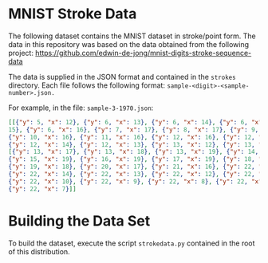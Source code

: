 # MNIST Stroke Data

The following dataset contains the MNIST dataset in stroke/point form. The data in this repository was based on the data obtained from the following project: https://github.com/edwin-de-jong/mnist-digits-stroke-sequence-data

The data is supplied in the JSON format and contained in the `strokes` directory. Each file follows the following format: `sample-<digit>-<sample-number>.json.`

For example, in the file: `sample-3-1970.json`:

```json 
[[{"y": 5, "x": 12}, {"y": 6, "x": 13}, {"y": 6, "x": 14}, {"y": 6, "x":
15}, {"y": 6, "x": 16}, {"y": 7, "x": 17}, {"y": 8, "x": 17}, {"y": 9, "x": 16},
{"y": 10, "x": 16}, {"y": 11, "x": 16}, {"y": 12, "x": 16}, {"y": 12, "x": 15},
{"y": 12, "x": 14}, {"y": 12, "x": 13}, {"y": 13, "x": 12}, {"y": 13, "x": 12}],
[{"y": 13, "x": 17}, {"y": 13, "x": 18}, {"y": 13, "x": 19}, {"y": 14, "x": 19},
{"y": 15, "x": 19}, {"y": 16, "x": 19}, {"y": 17, "x": 19}, {"y": 18, "x": 19},
{"y": 19, "x": 18}, {"y": 20, "x": 17}, {"y": 21, "x": 16}, {"y": 22, "x": 15},
{"y": 22, "x": 14}, {"y": 22, "x": 13}, {"y": 22, "x": 12}, {"y": 22, "x": 11},
{"y": 22, "x": 10}, {"y": 22, "x": 9}, {"y": 22, "x": 8}, {"y": 22, "x": 7},
{"y": 22, "x": 7}]] 
```

# Building the Data Set

To build the dataset, execute the script `strokedata.py` contained in the root of this distribution. 
